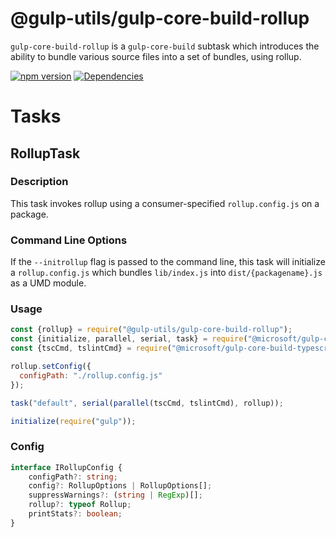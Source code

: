 # @gulp-utils/gulp-core-build-rollup

`gulp-core-build-rollup` is a `gulp-core-build` subtask which introduces the ability to bundle various source files into a set of bundles, using rollup.

[![npm version](https://badge.fury.io/js/%40gulp-utils%2Fgulp-core-build-rollup.svg)](https://badge.fury.io/js/%40gulp-utils%2Fgulp-core-build-rollup)
[![Dependencies](https://david-dm.org/tnc1997/gulp-utils%3Fpath%3Dlibraries%2Fgulp-core-build-rollup.svg)](https://david-dm.org/tnc1997/gulp-utils%3Fpath%3Dlibraries%2Fgulp-core-build-rollup)

# Tasks

## RollupTask

### Description
This task invokes rollup using a consumer-specified `rollup.config.js` on a package.

### Command Line Options
If the `--initrollup` flag is passed to the command line, this task will initialize a `rollup.config.js` which bundles `lib/index.js` into `dist/{packagename}.js` as a UMD module.

### Usage
```javascript
const {rollup} = require("@gulp-utils/gulp-core-build-rollup");
const {initialize, parallel, serial, task} = require("@microsoft/gulp-core-build");
const {tscCmd, tslintCmd} = require("@microsoft/gulp-core-build-typescript");

rollup.setConfig({
  configPath: "./rollup.config.js"
});

task("default", serial(parallel(tscCmd, tslintCmd), rollup));

initialize(require("gulp"));
```

### Config
```typescript
interface IRollupConfig {
    configPath?: string;
    config?: RollupOptions | RollupOptions[];
    suppressWarnings?: (string | RegExp)[];
    rollup?: typeof Rollup;
    printStats?: boolean;
}
```
